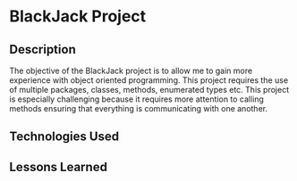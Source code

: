 # BlackJack Project


## Description

The objective of the BlackJack project is to allow me to 
gain more experience with object oriented programming. 
This project requires the use of multiple packages, classes, 
methods, enumerated types etc. This project is especially challenging because it requires more attention to calling methods ensuring that everything is communicating with one another. 



## Technologies Used





## Lessons Learned